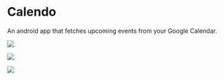 # Calendo
An android app that fetches upcoming events from your Google Calendar.

<img src = http://imgur.com/A35fkdG></img>

<img src = http://imgur.com/TN8ZMR5></img>

<img src = http://imgur.com/VEf84G6></img>
